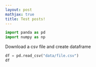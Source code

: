 ```yaml
---
layout: post
mathjax: true
title: Test posts!
---
```




```python
import panda as pd
import numpy as np
```

Download a csv file and create dataframe


```python
df = pd.read_csv("data/file.csv")
df
```


```python

```
